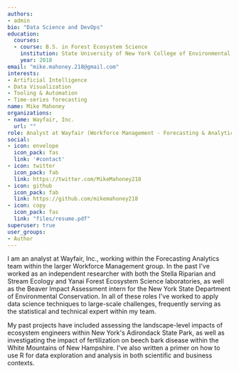 ```yaml
---
authors:
- admin
bio: "Data Science and DevOps"
education:
  courses:
  - course: B.S. in Forest Ecosystem Science
    institution: State University of New York College of Environmental Science and Forestry
    year: 2018
email: "mike.mahoney.218@gmail.com"
interests:
- Artificial Intelligence
- Data Visualization 
- Tooling & Automation
- Time-series forecasting
name: Mike Mahoney
organizations:
- name: Wayfair, Inc.
  url: ""
role: Analyst at Wayfair (Workforce Management - Forecasting & Analytics)
social:
- icon: envelope
  icon_pack: fas
  link: '#contact'
- icon: twitter
  icon_pack: fab
  link: https://twitter.com/MikeMahoney218
- icon: github
  icon_pack: fab
  link: https://github.com/mikemahoney218
- icon: copy
  icon_pack: fas
  link: "files/resume.pdf"
superuser: true
user_groups:
- Author
---
```


I am an analyst at Wayfair, Inc., working within the Forecasting Analytics team within the larger Workforce Management group. In the past I've worked as an independent researcher with both the Stella Riparian and Stream Ecology and Yanai Forest Ecosystem Science laboratories, as well as the Beaver Impact Assessment intern for the New York State Department of Environmental Conservation. In all of these roles I've worked to apply data science techniques to large-scale challenges, frequently serving as the statistical and technical expert within my team.

My past projects have included assessing the landscape-level impacts of ecosystem engineers within New York's Adirondack State Park, as well as investigating the impact of fertilization on beech bark disease within the White Mountains of New Hampshire. I've also written a primer on how to use R for data exploration and analysis in both scientific and business contexts.
